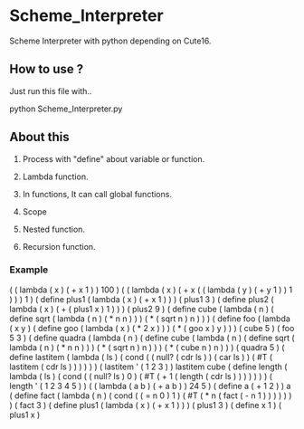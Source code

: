 # Scheme_Interpreter

Scheme Interpreter with python depending on Cute16.

## How to use ?

Just run this file with..

python Scheme_Interpreter.py

## About this

1. Process with "define" about variable or function.

2. Lambda function.

3. In functions, It can call global functions.

4. Scope

5. Nested function.

6. Recursion function.


### Example

( ( lambda ( x ) ( + x 1 ) ) 100 )
( ( lambda ( x ) ( + x ( ( lambda ( y ) ( + y 1 ) ) 1 ) ) ) 1 )
( define plus1 ( lambda ( x ) ( + x 1 ) ) )
( plus1 3 )
( define plus2 ( lambda ( x ) ( + ( plus1 x ) 1 ) ) )
( plus2 9 )
( define cube ( lambda ( n ) ( define sqrt ( lambda ( n ) ( * n n ) ) ) ( * ( sqrt n ) n ) ) )
( define foo ( lambda ( x y ) ( define goo ( lambda ( x ) ( * 2 x ) ) ) ( * ( goo x ) y ) ) ) 
( cube 5 )
( foo 5 3 )
( define quadra ( lambda ( n ) ( define cube ( lambda ( n ) ( define sqrt ( lambda ( n ) ( * n n ) ) ) ( * ( sqrt n ) n ) ) ) ( * ( cube n ) n ) ) )
( quadra 5 )
( define lastitem ( lambda ( ls ) ( cond ( ( null? ( cdr ls ) ) ( car ls ) ) ( #T ( lastitem ( cdr ls ) ) ) ) ) )
( lastitem ' ( 1 2 3 ) )
lastitem
cube
( define length ( lambda ( ls ) ( cond ( ( null? ls ) 0 ) ( #T ( + 1 ( length ( cdr ls ) ) ) ) ) ) )
( length ' ( 1 2 3 4 5 ) )
( ( lambda ( a b ) ( + a b ) ) 24 5 )
( define a ( + 1 2 ) )
a
( define fact ( lambda ( n ) ( cond ( ( = n 0 ) 1 ) ( #T ( * n ( fact ( - n 1 ) ) ) ) ) ) )
( fact 3 )
( define plus1 ( lambda ( x ) ( + x 1 ) ) )
( plus1 3 )
( define x 1 )
( plus1 x )
